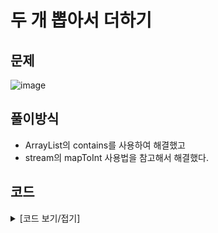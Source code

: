 # 두 개 뽑아서 더하기

## 문제

![image](https://github.com/Employment-Study/Algorithm_Study/assets/44068819/b1e4f21b-91f9-4ac8-823e-036f1e7e7ceb)

## 풀이방식

- ArrayList의 contains를 사용하여 해결했고
- stream의 mapToInt 사용법을 참고해서 해결했다.

## 코드

<details>
<summary>
[코드 보기/접기]
</summary>

```java
import java.util.ArrayList;

// 두 개 뽑아서 더하기
class Solution {
    public int[] solution(int[] numbers) {
        ArrayList<Integer> numbersArray = new ArrayList<Integer>();
        
        for(int i=0;i<numbers.length-1;i++) {
        	for(int j=i+1;j<numbers.length;j++) {
        		if(numbersArray.contains(numbers[i] + numbers[j])) {
        			continue;
        		}else {
        			numbersArray.add(numbers[i]+numbers[j]);
        		}
        	}
        }
        
        numbersArray.sort(null);
        
        int [] answer = numbersArray.stream()
        		.mapToInt(Integer::intValue)
        	    	.toArray();

        return answer;
    }
}

```

</details>
